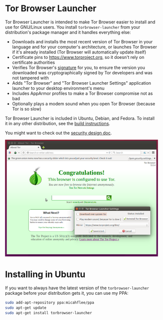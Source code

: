 # Tor Browser Launcher

Tor Browser Launcher is intended to make Tor Browser easier to install and use for GNU/Linux users. You install ```torbrowser-launcher``` from your distribution's package manager and it handles everything else:

* Downloads and installs the most recent version of Tor Browser in your language and for your computer's architecture, or launches Tor Browser if it's already installed (Tor Browser will automatically update itself)
* Certificate pins to https://www.torproject.org, so it doesn't rely on certificate authorities
* Verifies Tor Browser's [signature](https://www.torproject.org/docs/verifying-signatures.html.en) for you, to ensure the version you downloaded was cryptographically signed by Tor developers and was not tampered with
* Adds "Tor Browser" and "Tor Browser Launcher Settings" application launcher to your desktop environment's menu
* Includes AppArmor profiles to make a Tor Browser compromise not as bad
* Optionally plays a modem sound when you open Tor Browser (because Tor is so slow)

Tor Browser Launcher is included in Ubuntu, Debian, and Fedora. To install it in any other distribution, see the [build instructions](/BUILD.md).

You might want to check out the [security design doc](/security_design.md).

![Tor Browser Launcher screenshot](/screenshot.png)

# Installing in Ubuntu

If you want to always have the latest version of the `torbrowser-launcher` package before your distribution gets it, you can use my PPA:

```sh
sudo add-apt-repository ppa:micahflee/ppa
sudo apt-get update
sudo apt-get install torbrowser-launcher
```

